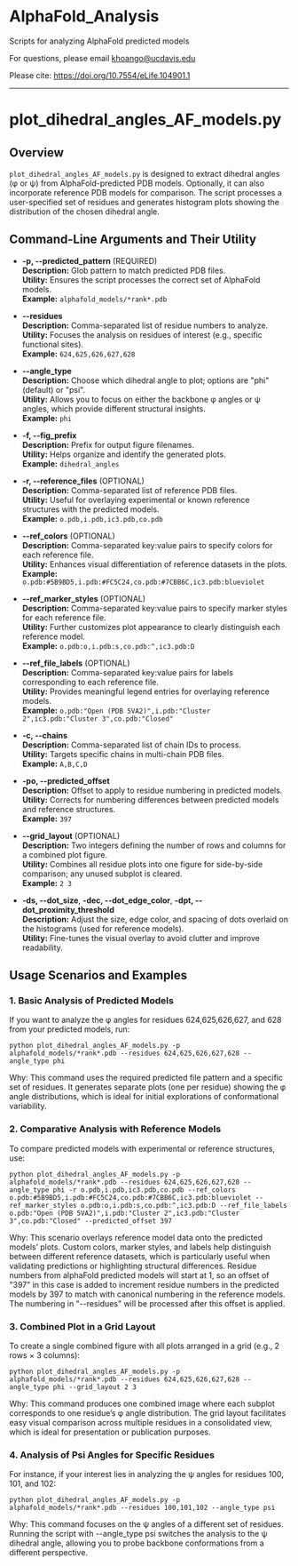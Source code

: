 # AlphaFold_Analysis
Scripts for analyzing AlphaFold predicted models

For questions, please email khoango@ucdavis.edu

Please cite: https://doi.org/10.7554/eLife.104901.1

______________________________________________________
# plot_dihedral_angles_AF_models.py

## Overview

`plot_dihedral_angles_AF_models.py` is designed to extract dihedral angles (φ or ψ) from AlphaFold-predicted PDB models. 
Optionally, it can also incorporate reference PDB models for comparison.
The script processes a user-specified set of residues and generates histogram plots showing the distribution of the chosen dihedral angle.

## Command-Line Arguments and Their Utility

- **-p, --predicted_pattern** (REQUIRED)  
  **Description:** Glob pattern to match predicted PDB files.  
  **Utility:** Ensures the script processes the correct set of AlphaFold models.  
  **Example:** `alphafold_models/*rank*.pdb`

- **--residues**  
  **Description:** Comma-separated list of residue numbers to analyze.  
  **Utility:** Focuses the analysis on residues of interest (e.g., specific functional sites).  
  **Example:** `624,625,626,627,628`

- **--angle_type**  
  **Description:** Choose which dihedral angle to plot; options are "phi" (default) or "psi".  
  **Utility:** Allows you to focus on either the backbone φ angles or ψ angles, which provide different structural insights.  
  **Example:** `phi`

- **-f, --fig_prefix**  
  **Description:** Prefix for output figure filenames.  
  **Utility:** Helps organize and identify the generated plots.  
  **Example:** `dihedral_angles`

- **-r, --reference_files** (OPTIONAL)  
  **Description:** Comma-separated list of reference PDB files.  
  **Utility:** Useful for overlaying experimental or known reference structures with the predicted models.  
  **Example:** `o.pdb,i.pdb,ic3.pdb,co.pdb`

- **--ref_colors** (OPTIONAL)  
  **Description:** Comma-separated key:value pairs to specify colors for each reference file.  
  **Utility:** Enhances visual differentiation of reference datasets in the plots.  
  **Example:** `o.pdb:#5B9BD5,i.pdb:#FC5C24,co.pdb:#7CBB6C,ic3.pdb:blueviolet`

- **--ref_marker_styles** (OPTIONAL)  
  **Description:** Comma-separated key:value pairs to specify marker styles for each reference file.  
  **Utility:** Further customizes plot appearance to clearly distinguish each reference model.  
  **Example:** `o.pdb:o,i.pdb:s,co.pdb:^,ic3.pdb:D`

- **--ref_file_labels** (OPTIONAL)  
  **Description:** Comma-separated key:value pairs for labels corresponding to each reference file.  
  **Utility:** Provides meaningful legend entries for overlaying reference models.  
  **Example:** `o.pdb:"Open (PDB 5VA2)",i.pdb:"Cluster 2",ic3.pdb:"Cluster 3",co.pdb:"Closed"`

- **-c, --chains**  
  **Description:** Comma-separated list of chain IDs to process.  
  **Utility:** Targets specific chains in multi-chain PDB files.  
  **Example:** `A,B,C,D`

- **-po, --predicted_offset**  
  **Description:** Offset to apply to residue numbering in predicted models.  
  **Utility:** Corrects for numbering differences between predicted models and reference structures.  
  **Example:** `397`

- **--grid_layout** (OPTIONAL)  
  **Description:** Two integers defining the number of rows and columns for a combined plot figure.  
  **Utility:** Combines all residue plots into one figure for side-by-side comparison; any unused subplot is cleared.  
  **Example:** `2 3`

- **-ds, --dot_size**, **-dec, --dot_edge_color**, **-dpt, --dot_proximity_threshold**  
  **Description:** Adjust the size, edge color, and spacing of dots overlaid on the histograms (used for reference models).  
  **Utility:** Fine-tunes the visual overlay to avoid clutter and improve readability.

## Usage Scenarios and Examples

### 1. Basic Analysis of Predicted Models

If you want to analyze the φ angles for residues 624,625,626,627, and 628 from your predicted models, run:

`python plot_dihedral_angles_AF_models.py -p alphafold_models/*rank*.pdb --residues 624,625,626,627,628 --angle_type phi`

Why: This command uses the required predicted file pattern and a specific set of residues. It generates separate plots (one per residue) showing the φ angle distributions, which is ideal for initial explorations of conformational variability.

### 2. Comparative Analysis with Reference Models
To compare predicted models with experimental or reference structures, use:

`python plot_dihedral_angles_AF_models.py -p alphafold_models/*rank*.pdb --residues 624,625,626,627,628 --angle_type phi -r o.pdb,i.pdb,ic3.pdb,co.pdb --ref_colors o.pdb:#5B9BD5,i.pdb:#FC5C24,co.pdb:#7CBB6C,ic3.pdb:blueviolet --ref_marker_styles o.pdb:o,i.pdb:s,co.pdb:^,ic3.pdb:D --ref_file_labels o.pdb:"Open (PDB 5VA2)",i.pdb:"Cluster 2",ic3.pdb:"Cluster 3",co.pdb:"Closed" --predicted_offset 397`

Why: This scenario overlays reference model data onto the predicted models’ plots. Custom colors, marker styles, and labels help distinguish between different reference datasets, which is particularly useful when validating predictions or highlighting structural differences. Residue numbers from alphaFold predicted models will start at 1, so an offset of "397" in this case is added to increment residue numbers in the predicted models by 397 to match with canonical numbering in the reference models. The numbering in "--residues" will be processed after this offset is applied.

### 3. Combined Plot in a Grid Layout

To create a single combined figure with all plots arranged in a grid (e.g., 2 rows × 3 columns):

`python plot_dihedral_angles_AF_models.py -p alphafold_models/*rank*.pdb --residues 624,625,626,627,628 --angle_type phi --grid_layout 2 3`

Why: This command produces one combined image where each subplot corresponds to one residue’s φ angle distribution. The grid layout facilitates easy visual comparison across multiple residues in a consolidated view, which is ideal for presentation or publication purposes.

### 4. Analysis of Psi Angles for Specific Residues

For instance, if your interest lies in analyzing the ψ angles for residues 100, 101, and 102:

`python plot_dihedral_angles_AF_models.py -p alphafold_models/*rank*.pdb --residues 100,101,102 --angle_type psi`

Why: This command focuses on the ψ angles of a different set of residues. Running the script with --angle_type psi switches the analysis to the ψ dihedral angle, allowing you to probe backbone conformations from a different perspective.


